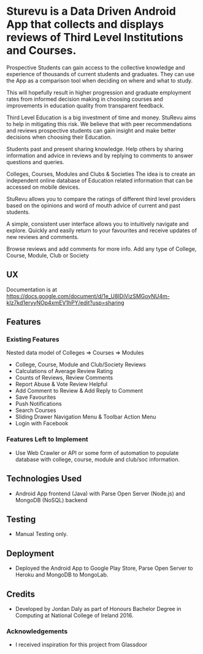 # Sturevu is a Data Driven Android App that collects and displays reviews of Third Level Institutions and Courses.
Prospective Students can gain access to the collective
knowledge and experience of thousands of current students
and graduates. They can use the App as a comparison tool
when deciding on where and what to study.

This will hopefully result in higher progression and graduate
employment rates from informed decision making in choosing
courses and improvements in education quality from
transparent feedback.

Third Level Education is a big investment of time and money. StuRevu aims to help in mitigating this risk.
We believe that with peer recommendations and reviews prospective students can gain insight and make better decisions when choosing their Education.

Students past and present sharing knowledge.
Help others by sharing information and advice in reviews and by replying to comments to answer questions and queries.

Colleges, Courses, Modules and Clubs & Societies
The idea is to create an independent online database of Education related information that can be accessed on mobile devices.

StuRevu allows you to compare the ratings of different third level providers based on the opinions and word of mouth advice of current and past students.

A simple, consistent user interface allows you to intuitively navigate and explore.
Quickly and easily return to your favourites and receive updates of new reviews and comments.

Browse reviews and add comments for more info.
Add any type of College, Course, Module, Club or Society
 
## UX

Documentation is at https://docs.google.com/document/d/1e_U8IDiVizSMGoyNU4m-kIz7kd1eryyNOp4xmEV1hPY/edit?usp=sharing
 
## Features

### Existing Features
Nested data model of Colleges => Courses => Modules
- College, Course, Module and Club/Society Reviews
- Calculations of Average Review Rating
- Counts of Reviews,
Review Comments
- Report Abuse & Vote Review Helpful
- Add Comment to Review & Add Reply to Comment
- Save Favourites
- Push Notifications
- Search Courses
- Sliding Drawer Navigation Menu & Toolbar Action Menu
- Login with Facebook

### Features Left to Implement
- Use Web Crawler or API or some form of automation to populate database with college, course, module and club/soc information.

## Technologies Used
- Android App frontend (Java) with Parse Open Server (Node.js) and MongoDB (NoSQL) backend

## Testing

- Manual Testing only.

## Deployment

- Deployed the Android App to Google Play Store, Parse Open Server to Heroku and MongoDB to MongoLab.

## Credits
- Developed by Jordan Daly as part of Honours Bachelor Degree in Computing at National College of Ireland 2016.

### Acknowledgements

- I received inspiration for this project from Glassdoor
